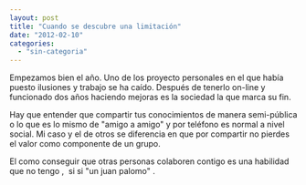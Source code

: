 ```yaml
---
layout: post
title: "Cuando se descubre una limitación"
date: "2012-02-10"
categories: 
  - "sin-categoria"
---
```


Empezamos bien el año. Uno de los proyecto personales en el que había puesto ilusiones y trabajo se ha caído. Después de tenerlo on-line y funcionado dos años haciendo mejoras es la sociedad la que marca su fin.

Hay que entender que compartir tus conocimientos de manera semi-pública o lo que es lo mismo de "amigo a amigo" y por teléfono es normal a nivel social. Mi caso y el de otros se diferencia en que por compartir no pierdes el valor como componente de un grupo.

El como conseguir que otras personas colaboren contigo es una habilidad que no tengo ,  si si "un juan palomo" .
